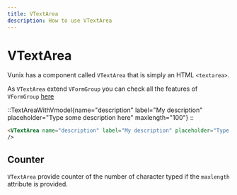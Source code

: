 ```yaml
---
title: VTextArea
description: How to use VTextArea
---
```


# VTextArea

Vunix has a component called `VTextArea` that is simply an HTML `<textarea>`.

As `VTextArea` extend `VFormGroup` you can check all the features of `VFormGroup` [here](/components/form/FormGroup)

::TextAreaWithVmodel{name="description" label="My description" placeholder="Type some description here" maxlength="100"}
::

```html
<VTextArea name="description" label="My description" placeholder="Type some description here" maxlength="100" />
/>
```

## Counter

`VTextArea` provide counter of the number of character typed if the `maxlength` attribute is provided.